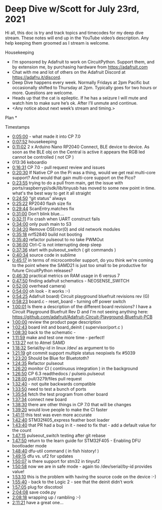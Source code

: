# Deep Dive w/Scott for July 23rd, 2021


Hi all, this doc is try and track topics and timecodes for my deep dive stream. These notes will end up in the YouTube video’s description. Any help keeping them groomed as I stream is welcome.


Housekeeping
* I’m sponsored by Adafruit to work on CircuitPython. Support them, and by extension me, by purchasing hardware from https://adafruit.com
* Chat with me and lot of others on the Adafruit Discord at https://adafru.it/discord.
* Deep Dive happens every week. Normally Fridays at 2pm Pacific but occasionally shifted to Thursday at 2pm. Typically goes for two hours or more. Questions are welcome.
* Heads up that the cat is epileptic. If he has a seizure I will mute and watch him to make sure he’s ok. After I’ll unmute and continue.
* <Any notice about next week’s stream and timing.>


Plan
*

Timestamps
* [0:05:00](https://www.youtube.com/watch?v=LkvRkUkPwPs&t=300) - what made it into CP 7.0
* [0:07:52](https://www.youtube.com/watch?v=LkvRkUkPwPs&t=472) housekeeping
* [0:11:02](https://www.youtube.com/watch?v=LkvRkUkPwPs&t=662)  2 x Arduino Nano RP2040 Connect, BLE device to device. As soon as the BLE obj on the Central is active it appears the RGB led cannot be controlled ( not CP )
* 013:36 keboardio
* [0:16:31](https://www.youtube.com/watch?v=LkvRkUkPwPs&t=991) CP 7.0 - pull request review and issues
* [0:20:30](https://www.youtube.com/watch?v=LkvRkUkPwPs&t=1230) If Native CP on the Pi was a thing, would we get real multi-core support? And would that gain multi-core support on the Pico?
* [0:23:55](https://www.youtube.com/watch?v=LkvRkUkPwPs&t=1435) trying to do a pull from main, get the issue with ports/raspberrypi/sdk/lib/tinyusb has moved to some new point in time. what's the best way to get it all straight
* [0:24:50](https://www.youtube.com/watch?v=LkvRkUkPwPs&t=1490) “git status” always
* [0:25:22](https://www.youtube.com/watch?v=LkvRkUkPwPs&t=1522) RP2040 flash size fix
* [0:29:44](https://www.youtube.com/watch?v=LkvRkUkPwPs&t=1784) ScanEntry.matches fix
* [0:31:00](https://www.youtube.com/watch?v=LkvRkUkPwPs&t=1860) Don’t blink blue….
* [0:32:11](https://www.youtube.com/watch?v=LkvRkUkPwPs&t=1931) Fix crash when UART construct fails
* [0:34:00](https://www.youtube.com/watch?v=LkvRkUkPwPs&t=2040) only push main to S3
* [0:34:20](https://www.youtube.com/watch?v=LkvRkUkPwPs&t=2060) Remove OSError(0) and old network modules
* [0:35:18](https://www.youtube.com/watch?v=LkvRkUkPwPs&t=2118) nrf52840 build not booting
* [0:35:40](https://www.youtube.com/watch?v=LkvRkUkPwPs&t=2140) refactor pulseout to no take PWMOut
* [0:36:00](https://www.youtube.com/watch?v=LkvRkUkPwPs&t=2160) Ctrl-C is not interrupting deep sleep
* [0:37:36](https://www.youtube.com/watch?v=LkvRkUkPwPs&t=2256) start with pulseout_switch ( git commands )
* [0:40:34](https://www.youtube.com/watch?v=LkvRkUkPwPs&t=2434) source code in sublime
* [0:45:17](https://www.youtube.com/watch?v=LkvRkUkPwPs&t=2717) in terms of microcontroller support, do you think we're coming to the point where the SAMD21 is just too small to be productive for future CircuitPython releases?
* [0:46:30](https://www.youtube.com/watch?v=LkvRkUkPwPs&t=2790) practical metrics on RAM usage in 6 versus 7
* [0:47:50](https://www.youtube.com/watch?v=LkvRkUkPwPs&t=2870) finding adafruit schematics - NEOSENSE_SWITCH
* [0:52:00](https://www.youtube.com/watch?v=LkvRkUkPwPs&t=3120) overhead camera)
* [0:54:00](https://www.youtube.com/watch?v=LkvRkUkPwPs&t=3240) oh look - it works :-)
* [0:54:25](https://www.youtube.com/watch?v=LkvRkUkPwPs&t=3265) Adafruit board) Circuit playground bluefruit revisions rev (G)
* [0:58:23](https://www.youtube.com/watch?v=LkvRkUkPwPs&t=3503) board.c - reset_board - turning off power switch
* [1:00:01](https://www.youtube.com/watch?v=LkvRkUkPwPs&t=3601) Is there a description of the different board revisions? I have a Circuit Playground Bluefruit Rev D and I'm not seeing anything here: https://github.com/adafruit/Adafruit-Circuit-Playground-Bluefruit-PCB
* [1:00:00](https://www.youtube.com/watch?v=LkvRkUkPwPs&t=3600) review the product page description
* [1:02:43](https://www.youtube.com/watch?v=LkvRkUkPwPs&t=3763) board init and board_deinit ( supervisor/port.c )
* [1:08:30](https://www.youtube.com/watch?v=LkvRkUkPwPs&t=4110) back to the schematic -
* [1:11:59](https://www.youtube.com/watch?v=LkvRkUkPwPs&t=4319) make and test one more time - perfect!
* [1:13:27](https://www.youtube.com/watch?v=LkvRkUkPwPs&t=4407) not to Atmel SAMD
* [1:18:32](https://www.youtube.com/watch?v=LkvRkUkPwPs&t=4712) Serial/by-id  in linux /dev/ as argument to tio
* [1:21:19](https://www.youtube.com/watch?v=LkvRkUkPwPs&t=4879) git commit support  multiple status neopixels fix #5039
* [1:23:20](https://www.youtube.com/watch?v=LkvRkUkPwPs&t=5000) Should be Blue for Bluetototh?
* [1:24:35](https://www.youtube.com/watch?v=LkvRkUkPwPs&t=5075) Refactor pulseout
* [1:26:20](https://www.youtube.com/watch?v=LkvRkUkPwPs&t=5180) monitor CI ( continuous integration ) in the background
* [1:26:50](https://www.youtube.com/watch?v=LkvRkUkPwPs&t=5210) CP 6.3 readthedocs / pulseio.pulseout
* [1:28:00](https://www.youtube.com/watch?v=LkvRkUkPwPs&t=5280) pull/3279/files pull request
* [1:32:40](https://www.youtube.com/watch?v=LkvRkUkPwPs&t=5560) - not quite backwards compatible
* [1:33:50](https://www.youtube.com/watch?v=LkvRkUkPwPs&t=5630) need to test a bunch of ports
* [1:35:54](https://www.youtube.com/watch?v=LkvRkUkPwPs&t=5754) fetch the test program from other board
* [1:37:34](https://www.youtube.com/watch?v=LkvRkUkPwPs&t=5854) connect new board
* [1:38:30](https://www.youtube.com/watch?v=LkvRkUkPwPs&t=5910) there are other things in CP 7.0 that will be changes
* [1:39:20](https://www.youtube.com/watch?v=LkvRkUkPwPs&t=5960) would love people to make the CI faster
* [1:41:11](https://www.youtube.com/watch?v=LkvRkUkPwPs&t=6071) this test was even more accurate
* [1:42:40](https://www.youtube.com/watch?v=LkvRkUkPwPs&t=6160) STM32f405_express  feather boot loader
* [1:43:40](https://www.youtube.com/watch?v=LkvRkUkPwPs&t=6220) that PR had a bug in it - need to fix that - add a default value for the count
* [1:47:15](https://www.youtube.com/watch?v=LkvRkUkPwPs&t=6435) pulseout_switch testing after git rebase
* [1:47:50](https://www.youtube.com/watch?v=LkvRkUkPwPs&t=6470) return to the learn guide for STM32F405 - Enabling DFU bootloader mode
* [1:48:40](https://www.youtube.com/watch?v=LkvRkUkPwPs&t=6520) dfu-util command ( in fish history! )
* [1:49:15](https://www.youtube.com/watch?v=LkvRkUkPwPs&t=6555) dfu vs. uf2 for updates
* [1:50:07](https://www.youtube.com/watch?v=LkvRkUkPwPs&t=6607) is there support for stm32 in tinyuf2
* [1:50:58](https://www.youtube.com/watch?v=LkvRkUkPwPs&t=6658) now we are in safe mode - again tio /dev/serial/by-id provides value!
* [1:53:10](https://www.youtube.com/watch?v=LkvRkUkPwPs&t=6790) this is the problem with having the source code on the device :-)
* [1:55:40](https://www.youtube.com/watch?v=LkvRkUkPwPs&t=6940) - back to the Logic 2 - see that the deinit didn’t work
* [1:57:05](https://www.youtube.com/watch?v=LkvRkUkPwPs&t=7025) plug for discotool
* [2:04:08](https://www.youtube.com/watch?v=LkvRkUkPwPs&t=7448) save code.py
* [2:08:18](https://www.youtube.com/watch?v=LkvRkUkPwPs&t=7698) wrapping up / rambling :-)
* [2:11:21](https://www.youtube.com/watch?v=LkvRkUkPwPs&t=7881) have a great one…
